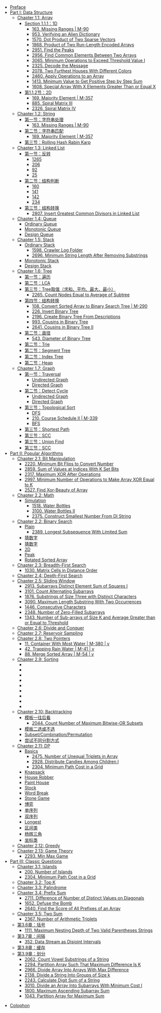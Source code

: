 - [Preface](preface.md)
- [Part I: Data Structure](part-i.md)
  - [Chapter 1.1: Array](ch1.1.md)
    - [Section 1.1.1：1D](ch1.1.1.md)
      - [163. Missing Ranges | M-90](files/163.md)
      - [953. Verifying an Alien Dictionary](files/953.md)
      - [1570. Dot Product of Two Sparse Vectors](files/1570.md)
      - [1868. Product of Two Run-Length Encoded Arrays](files/1868.md)
      - [2951. Find the Peaks](files/2951.md)
      - [2956. Find Common Elements Between Two Arrays](files/2956.md)
      - [3065. Minimum Operations to Exceed Threshold Value I](files/3065.md)
      - [2325. Decode the Message](files/2325.md)
      - [2078. Two Furthest Houses With Different Colors](files/2078.md)
      - [2460. Apply Operations to an Array](files/2460.md)
      - [1413. Minimum Value to Get Positive Step by Step Sum](files/1413.md)
      - [1608. Special Array With X Elements Greater Than or Equal X](files/1608.md)
    - [第1.1.2节：2D](ch1.1.2.md)
      - [169. Majority Element | M-357](files/169.md)
      - [885. Spiral Matrix III](files/885.md)
      - [2326. Spiral Matrix IV](files/2326.md)
  - [Chapter 1.2: String](ch1.2.md)
    - [第一节：字符串处理](ch1.2.1.md)
      - [163. Missing Ranges | M-90](files/163.md)
    - [第二节：字符串匹配](ch1.2.2.md)
      - [169. Majority Element | M-357](files/169.md)
    - [第三节：Rolling Hash Rabin Karp](ch1.2.2.md)
  - [Chapter 1.3: Linked List](ch1.3.md)
    - [第一节：反转](ch1.3.1.md)
      - [1265](files/1265.md)
      - [206](files/206.md)
      - [92](files/92.md)
      - [25](files/25.md)
    - [第二节：结构判断](ch1.3.2.md)
      - [160](files/160.md)
      - [141](files/141.md)
      - [142](files/142.md)
      - [234](files/234.md)
    - [第三节：结构转换](ch1.3.3.md)
      - [2807. Insert Greatest Common Divisors in Linked List](files/2807.md)
  - [Chapter 1.4: Queue](ch1.4.md)
    - [Ordinary Queue]()
    - [Monotonic Queue]()
    - [Design Queue]()
  - [Chapter 1.5: Stack](ch1.5.md)
    - [Ordinary Stack]()
      - [1598. Crawler Log Folder](files/1598.md)
      - [2696. Minimum String Length After Removing Substrings](files/2696.md)
    - [Monotonic Stack]()
    - [Design Stack]()
  - [Chapter 1.6: Tree](ch1.6.md)
    - [第一节：遍历](ch6.3.md)
    - [第二节：LCA](ch6.3.md)
    - [第三节：Tree取值（求和、平均、最大、最小）](ch6.3.md)
      - [2265. Count Nodes Equal to Average of Subtree](files/2265.md)
    - [第四节：结构转换](ch6.3.md)
      - [108. Convert Sorted Array to Binary Search Tree | M-290](files/108.md)
      - [226. Invert Binary Tree](files/226.md)
      - [2196. Create Binary Tree From Descriptions](2196.md)
      - [993. Cousins in Binary Tree]()
      - [2641. Cousins in Binary Tree II]()
    - [第二节：直径](ch6.3.md)
      - [543. Diameter of Binary Tree](files/543.md)
    - [第二节：Trie](ch6.3.md)
    - [第二节：Segment Tree](ch6.3.md)
    - [第二节：Index Tree](ch6.3.md)
    - [第二节：Heap](ch6.3.md)
  - [Chapter 1.7: Graph](ch1.7.md)
    - [第一节：Traversal](files/1.7.1.md)
      - [Undirected Graph](files/undirected_graph_traversal.md)
      - [Directed Graph](files/1.7.1.md)
    - [第二节：Detect Cycle](files/1.7.1.md)
      - [Undirected Graph](files/1.7.1.md)
      - [Directed Graph](files/directed_graph_detect_cycle.md)
    - [第三节：Topological Sort](files/1.7.1.md)
      - [DFS](files/1.7.1.md)
      - [210. Course Schedule II | M-339](files/210.md)
      - [BFS](files/1.7.1.md)
    - [第三节：Shortest Path](files/1.7.1.md)
    - [第三节：SCC](files/1.7.1.md)
    - [第三节：Union Find](files/1.7.1.md)
    - [第三节：SCC](files/1.7.1.md)
- [Part II: Popular Algorithms](part-ii.md)
  - [Chapter 2.1: Bit Manipulation](ch2.1.md)
    - [2220. Minimum Bit Flips to Convert Number](files/2220.md)
    - [2859. Sum of Values at Indices With K Set Bits](files/2859.md)
    - [2317. Maximum XOR After Operations](files/2317.md)
    - [2997. Minimum Number of Operations to Make Array XOR Equal to K](files/2997.md)
    - [2527. Find Xor-Beauty of Array](2527.md)
  - [Chapter 2.2: Math](ch2.2.md)
    - [Simulation](ch9.2.md)
      - [1518. Water Bottles](files/1518.md)
      - [3100. Water Bottles II](files/3100.md)
      - [2375. Construct Smallest Number From DI String](files/2375.md)
  - [Chapter 2.2: Binary Search](ch2.3.md)
    - [Plain]()
      - [2389. Longest Subsequence With Limited Sum](files/2389.md)
    - [猜数字]()
    - [猜数字]()
    - [2D]()
    - [Peak]()
    - [Rotated Sorted Array]()
  - [Chapter 2.3: Breadth-First Search](ch2.4.md)
    - [1030. Matrix Cells in Distance Order](files/1030.md)
  - [Chapter 2.4: Depth-First Search](ch2.5.md)
  - [Chapter 2.5: Sliding Window](ch2.6.md)
    - [2913. Subarrays Distinct Element Sum of Squares I](files/2913.md)
    - [3101. Count Alternating Subarrays](files/3101.md)
    - [1876. Substrings of Size Three with Distinct Characters](files/1876.md)
    - [3090. Maximum Length Substring With Two Occurrences](files/3090.md)
    - [1446. Consecutive Characters](files/1446.md)
    - [2348. Number of Zero-Filled Subarrays](2348.md)
    - [1343. Number of Sub-arrays of Size K and Average Greater than or Equal to Threshold](files/1343.md)
  - [Chapter 2.6: Divide and Conquer](ch2.7.md)
  - [Chapter 2.7: Reservoir Sampling](ch2.7.md)
  - [Chapter 2.8: Two Pointers](ch2.8.md)
    - [11. Container With Most Water | M-380 | v](files/11.md)
    - [42. Trapping Rain Water | M-41 | v](files/42.md)
    - [88. Merge Sorted Array | M-54 | v](files/88.md)
  - [Chapter 2.9: Sorting](ch2.9.md)
    - []()
    - []()
    - []()
    - []()
    - []()
    - []()
    - []()
    - []()
    - []()
  - [Chapter 2.10: Backtracking](ch2.10.md)
    - [模板一往后看]()
      - [2044. Count Number of Maximum Bitwise-OR Subsets](files/2044.md)
    - [模板二选或不选]()
    - [Subset/Combination/Permutation]()
    - [尝试不同分割方式]()
  - [Chapter 2.11: DP](ch2.11.md)
    - [Basics]()
      - [2475. Number of Unequal Triplets in Array](files/2475.md)
      - [2928. Distribute Candies Among Children I](files/2928.md)
      - [2304. Minimum Path Cost in a Grid](files/2304.md)
    - [Knapsack]()
    - [House Robber]()
    - [Paint House]()
    - [Stock]()
    - [Word Break]()
    - [Stone Game]()
    - [博弈]()
    - [单序列]()
    - [双序列]()
    - [Longest]()
    - [区间类]()
    - [杨辉三角]()
    - [坐标类]()
  - [Chapter 2.12: Greedy](ch2.12.md)
  - [Chapter 2.13: Game Theory](ch2.13.md)
    - [2293. Min Max Game](2293.md)
- [Part III: Classic Questions](part-iii.md)
  - [Chapter 3.1: Islands](ch3.1.md)
    - [200. Number of Islands](files/200.md)  
    - [2304. Minimum Path Cost in a Grid](files/2304.md)  
  - [Chapter 3.2: Top K](ch3.2.md)
  - [Chapter 3.3: Palindrome](ch3.3.md)
  - [Chapter 3.4: Prefix Sum](ch3.4.md)
    - [2711. Difference of Number of Distinct Values on Diagonals](files/2711.md)
    - [1652. Defuse the Bomb](files/1652.md)
    - [2640. Find the Score of All Prefixes of an Array](files/2640.md)
  - [Chapter 3.5: Two Sum](ch24.md)
    - [2367. Number of Arithmetic Triplets](files/2367.md)
  - [第3.6章：括号](ch25.md)
    - [1111. Maximum Nesting Depth of Two Valid Parentheses Strings](files/1111.md)
  - [第3.7章：间隔](ch26.md)
    - [352. Data Stream as Disjoint Intervals](files/352.md)
  - [第3.8章：缓存](ch27.md)
  - [第3.9章：划分](ch28.md)
    - [2062. Count Vowel Substrings of a String](files/2062.md)
    - [2294. Partition Array Such That Maximum Difference Is K](files/2294.md)
    - [2966. Divide Array Into Arrays With Max Difference](files/2966.md)
    - [2138. Divide a String Into Groups of Size k](2138.md)
    - [2243. Calculate Digit Sum of a String](2243.md)
    - [3010. Divide an Array Into Subarrays With Minimum Cost I](3010.md)
    - [1800. Maximum Ascending Subarray Sum](files/1800.md)
    - [1043. Partition Array for Maximum Sum](1043.md)

[//]: # (- [术语表]&#40;glossary.md&#41;)
- [Colophon](colophon.md)
